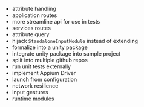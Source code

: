 
- attribute handling
- application routes 
- more streamline api for use in tests
- services routes
- attribute query 
- hijack `StandaloneInputModule` instead of extending
- formalize into a unity package
- integrate unity package into sample project 
- split into multiple github repos 
- run unit tests externally
- implement Appium Driver 
- launch from configuration
- network resilience
- input gestures
- runtime modules 
